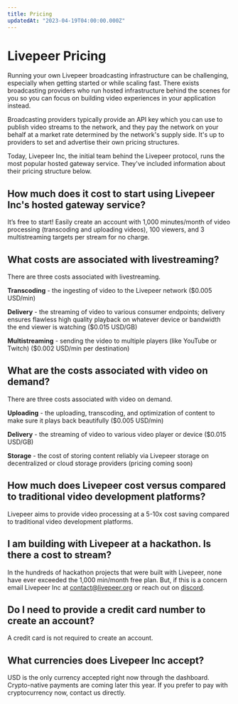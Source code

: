 ```yaml
---
title: Pricing
updatedAt: "2023-04-19T04:00:00.000Z"
---
```


# Livepeer Pricing

Running your own Livepeer broadcasting infrastructure can be challenging,
especially when getting started or while scaling fast. There exists broadcasting
providers who run hosted infrastructure behind the scenes for you so you can
focus on building video experiences in your application instead.

Broadcasting providers typically provide an API key which you can use to publish
video streams to the network, and they pay the network on your behalf at a
market rate determined by the network's supply side. It's up to providers to set
and advertise their own pricing structures.

Today, Livepeer Inc, the initial team behind the Livepeer protocol, runs the
most popular hosted gateway service. They've included information about their
pricing structure below.

## How much does it cost to start using Livepeer Inc's hosted gateway service?

It’s free to start! Easily create an account with 1,000 minutes/month of video
processing (transcoding and uploading videos), 100 viewers, and 3 multistreaming
targets per stream for no charge.

## What costs are associated with livestreaming?

There are three costs associated with livestreaming.

**Transcoding** - the ingesting of video to the Livepeer network ($0.005
USD/min)

**Delivery** - the streaming of video to various consumer endpoints; delivery
ensures flawless high quality playback on whatever device or bandwidth the end
viewer is watching ($0.015 USD/GB)

**Multistreaming** - sending the video to multiple players (like YouTube or
Twitch) ($0.002 USD/min per destination)

## What are the costs associated with video on demand?

There are three costs associated with video on demand.

**Uploading** - the uploading, transcoding, and optimization of content to make
sure it plays back beautifully ($0.005 USD/min)

**Delivery** - the streaming of video to various video player or device ($0.015
USD/GB)

**Storage** - the cost of storing content reliably via Livepeer storage on
decentralized or cloud storage providers (pricing coming soon)

## How much does Livepeer cost versus compared to traditional video development platforms?

Livepeer aims to provide video processing at a 5-10x cost saving compared to
traditional video development platforms.

## I am building with Livepeer at a hackathon. Is there a cost to stream?

In the hundreds of hackathon projects that were built with Livepeer, none have
ever exceeded the 1,000 min/month free plan. But, if this is a concern email
Livepeer Inc at [contact@livepeer.org](mailto:contact@livepeer.org) or reach out
on [discord](https://discord.gg/livepeer).

## Do I need to provide a credit card number to create an account?

A credit card is not required to create an account.

## What currencies does Livepeer Inc accept?

USD is the only currency accepted right now through the dashboard. Crypto-native
payments are coming later this year. If you prefer to pay with cryptocurrency
now, contact us directly.
